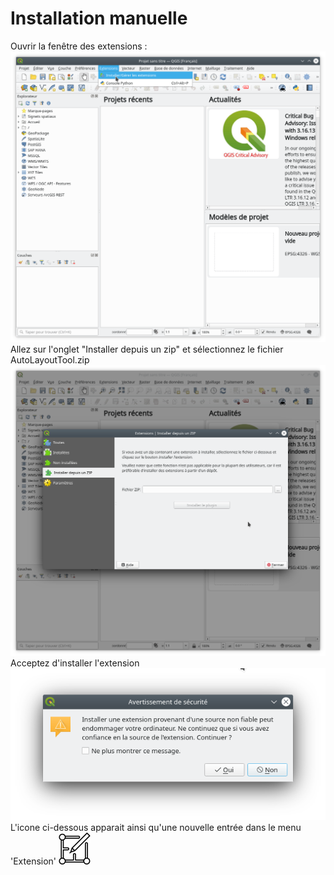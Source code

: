  
# Installation manuelle

Ouvrir la fenêtre des extensions :
![](img/install-fr_1.png)
Allez sur l'onglet "Installer depuis un zip" et sélectionnez le fichier AutoLayoutTool.zip
![](img/install-fr_2.png)
Acceptez d'installer l'extension
![](img/install-fr_3.png)
L'icone ci-dessous apparait ainsi qu'une nouvelle entrée dans le menu 'Extension'
![](../layout.png)
